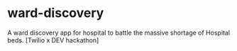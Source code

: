 # ward-discovery
A ward discovery app for hospital to battle the massive shortage of Hospital beds. [Twilio x DEV hackathon]
